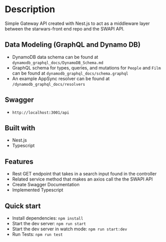 
# Description

Simple Gateway API created with Nest.js to act as a middleware layer between the starwars-front end repo and the SWAPI API.

## Data Modeling (GraphQL and Dynamo DB)

- DynamoDB data schema can be found at `dynamodb_graphql_docs/DynamoDB_Schema.md`
- GraphQL schema for types, queries, and mutations for `People` and `Film` can be found at `dynamodb_graphql_docs/schema.graphql`
- An example AppSync resolver can be found at `/dynamodb_graphql_docs/resolvers`

## Swagger

- `http://localhost:3001/api`

## Built with

- Nest.js
- Typescript

## Features

- Rest GET endpoint that takes in a search input found in the controller
- Related service method that makes an axios call the the SWAPI API
- Create Swagger Documentation
- Implemented Typescript
  
## Quick start

- Install dependencies: `npm install`
- Start the dev server: `npm run start`
- Start the dev server in watch mode: `npm run start:dev`
- Run Tests: `npm run test`
